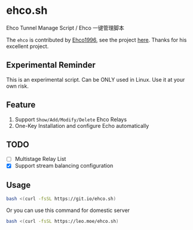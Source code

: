 # ehco.sh
Ehco Tunnel Manage Script / Ehco 一键管理脚本

The `ehco` is contributed by [Ehco1996](https://github.com/Ehco1996), see the project [here](https://github.com/Ehco1996/ehco). Thanks for his excellent project.

## Experimental Reminder

This is an experimental script. Can be ONLY used in Linux. Use it at your own risk.

## Feature

1. Support `Show/Add/Modify/Delete` Ehco Relays
2. One-Key Installation and configure Echo automatically

## TODO

- [ ] Multistage Relay List
- [X] Support stream balancing configuration

## Usage

```bash
bash <(curl -fsSL https://git.io/ehco.sh)
```

Or you can use this command for domestic server

```bash
bash <(curl -fsSL https://leo.moe/ehco.sh)
```
